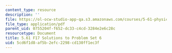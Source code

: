 ```yaml
---
content_type: resource
description: ''
file: https://ol-ocw-studio-app-qa.s3.amazonaws.com/courses/5-61-physical-chemistry-fall-2017/5cd6f1d8af5b2efc2298cd130ff1ec3f_MIT5_61F17_pset6_soln.pdf
file_type: application/pdf
parent_uid: 0755204f-f652-dc33-c4cd-3284e2e6c28c
resourcetype: Document
title: 5.61 F17 Solutions to Problem Set 6
uid: 5cd6f1d8-af5b-2efc-2298-cd130ff1ec3f
---
```

